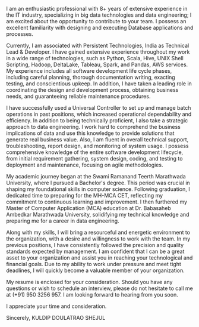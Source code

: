 I am an enthusiastic professional with 8+ years of extensive experience in the IT industry, specializing in big data technologies and data engineering; I am excited about the opportunity to contribute to your team. I possess an excellent familiarity with designing and executing Database applications and processes.
  
Currently, I am associated with Persistent Technologies, India as Technical Lead & Developer. I have gained extensive experience throughout my work in a wide range of technologies, such as Python, Scala, Hive, UNIX Shell Scripting, Hadoop, DeltaLake, Tableau, Spark, and Pandas,  AWS  services. My experience includes all software development life cycle phases, including careful planning, thorough documentation writing, exacting testing, and conscientious upkeep. In addition, I have taken a leading role in coordinating the design and development process, obtaining business needs, and guaranteeing reliable maintenance procedures.
 
I have successfully used a Universal Controller to set up and manage batch operations in past positions, which increased operational dependability and efficiency. In addition to being technically proficient, I also take a strategic approach to data engineering. I work hard to comprehend the business implications of data and use this knowledge to provide solutions that generate real business value. Also, I am fluent in overall technical support, troubleshooting, report design, and monitoring of system usage. I possess comprehensive knowledge of the entire software development lifecycle, from initial requirement gathering, system design, coding, and testing to deployment and maintenance, focusing on agile methodologies. 

My academic journey began at the Swami Ramanand Teerth Marathwada University, where I pursued a Bachelor's degree. This period was crucial in shaping my foundational skills in computer science. Following graduation, I dedicated time to preparing for the MH-MCA CET, reflecting my commitment to continuous learning and improvement. I then furthered my Master of Computer Application (MCA) education at Dr. Babasaheb Ambedkar Marathwada University, solidifying my technical knowledge and preparing me for a career in data engineering.
 
Along with my skills, I will bring a resourceful and energetic environment to the organization, with a desire and willingness to work with the team. In my previous positions, I have consistently followed the precision and quality standards expected by management. I am confident that I can be a great asset to your organization and assist you in reaching your technological and financial goals. Due to my ability to work under pressure and meet tight deadlines, I will quickly become a valuable member of your organization. 
 
My resume is enclosed for your consideration. Should you have any questions or wish to schedule an interview, please do not hesitate to call me at (+91) 950 3256 957. I am looking forward to hearing from you soon. 
 
I appreciate your time and consideration.  
 
Sincerely, 
KULDIP DOULATRAO SHEJUL
